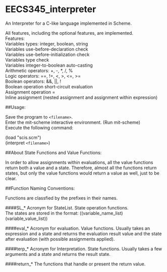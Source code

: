 # EECS345_interpreter

An Interpreter for a C-like language implemented in Scheme.

All features, including the optional features, are implemented.<br/>
Features:<br/>
Variables types: integer, boolean, string<br/>
Variables use-before-declaration check<br/>
Variables use-before-initialization check<br/>
Variables type check<br/>
Variables integer-to-boolean auto-casting<br/>
Arithmetic operators: +, -, \*, /, %<br/>
Logic operators: ==, !=, <, >, <=, >=<br/>
Boolean operators: &&, ||, !<br/>
Boolean operation short-circuit evaluation<br/>
Assignment operation =<br/>
Inline assignment (nested assignment and assignment within expression)<br/>


##Usage:

Save the program to `<filename>`.<br/>
Enter the mit-scheme interactive environment. (Run mit-scheme)<br/>
Execute the following command:<br/>

(load "scis.scm")<br/>
(interpret `<filename>`)

##About State Functions and Value Functions:

In order to allow assignments within evaluations, all the value functions return both a value and a state. Therefore, almost all the functions return states, but only the value functions would return a value as well, just to be clear.

##Function Naming Conventions:

Functions are classfied by the prefixes in their names.

####SL\_\*
Acronym for StateList. State operation functions.<br/>
The states are stored in the format: ((variable\_name\_list) (variable\_value\_list))

####eval\_\*
Acronym for evaluation. Value functions. Usually takes an expression and a state and returns the evaluation result value and the state after evaluation (with possible assignments applied).

####terp\_\*
Acronym for Interpretation. State functions. Usually takes a few arguments and a state and returns the result state.

####return\_\*
The functions that handle or present the return value.
